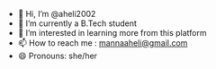 - 👋 Hi, I’m @aheli2002
- 🌱 I’m currently a B.Tech student
- 👀 I’m interested in learning more from this platform
- 📫 How to reach me : mannaaheli@gmail.com
- 😄 Pronouns: she/her

<!---
aheli2002/aheli2002 is a ✨ special ✨ repository because its `README.md` (this file) appears on your GitHub profile.
You can click the Preview link to take a look at your changes.
--->
